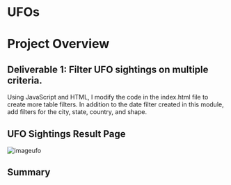 # UFOs

# Project Overview 


## Deliverable 1: Filter UFO sightings on multiple criteria.
Using JavaScript and HTML, I modify the code in the index.html file to create more table filters. In addition to the date filter created in this module, add filters for the city, state, country, and shape.

## UFO Sightings Result Page

![imageufo](https://user-images.githubusercontent.com/58860105/139594511-62f0074e-c925-4fb4-8aa9-635062e1aafb.PNG)


## Summary 

